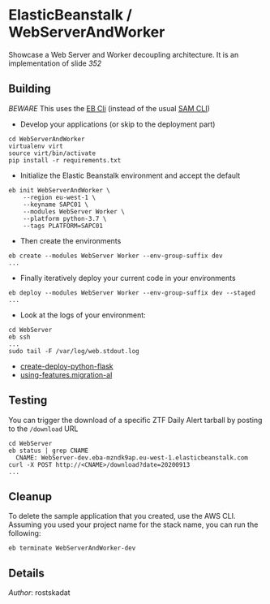 # ElasticBeanstalk / WebServerAndWorker

Showcase a Web Server and Worker decoupling architecture.
It is an implementation of slide *352*

## Building

*BEWARE* This uses the [EB Cli](https://docs.aws.amazon.com/elasticbeanstalk/latest/dg/Welcome.html) (instead of the usual [SAM CLI](https://docs.aws.amazon.com/serverless-application-model/latest/developerguide/what-is-sam.html))

* Develop your applications (or skip to the deployment part)

```shell
cd WebServerAndWorker
virtualenv virt
source virt/bin/activate
pip install -r requirements.txt
```

* Initialize the Elastic Beanstalk environment and accept the default

```shell
eb init WebServerAndWorker \
    --region eu-west-1 \
    --keyname SAPC01 \
    --modules WebServer Worker \
    --platform python-3.7 \
    --tags PLATFORM=SAPC01
```

* Then create the environments 

```shell
eb create --modules WebServer Worker --env-group-suffix dev
...
```

* Finally iteratively deploy your current code in your environments

```shell
eb deploy --modules WebServer Worker --env-group-suffix dev --staged
...
```

* Look at the logs of your environment:

```shell
cd WebServer
eb ssh 
...
sudo tail -F /var/log/web.stdout.log
```



* [create-deploy-python-flask](https://docs.aws.amazon.com/elasticbeanstalk/latest/dg/create-deploy-python-flask.html)
* [using-features.migration-al](https://docs.aws.amazon.com/elasticbeanstalk/latest/dg/using-features.migration-al.html#using-features.migration-al.specific)

## Testing

You can trigger the download of a specific ZTF Daily Alert tarball by posting to the `/download` URL

```shell
cd WebServer
eb status | grep CNAME
  CNAME: WebServer-dev.eba-mzndk9ap.eu-west-1.elasticbeanstalk.com
curl -X POST http://<CNAME>/download?date=20200913
...
```



## Cleanup

To delete the sample application that you created, use the AWS CLI. Assuming you used your project name for the stack name, you can run the following:

```shell
eb terminate WebServerAndWorker-dev
```

## Details

*Author*: rostskadat

